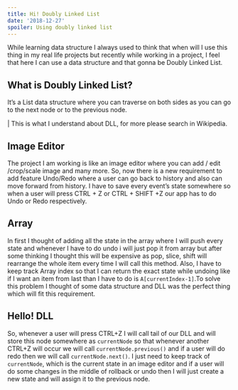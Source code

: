 ```yaml
---
title: Hi! Doubly Linked List
date: '2018-12-27'
spoiler: Using doubly linked list
---
```


While learning data structure I always used to think that when will I use this thing in my real life projects but recently while working in a project, I feel that here I can use a data structure and that gonna be Doubly Linked List.

## What is Doubly Linked List?

It’s a List data structure where you can traverse on both sides as you can go to the next node or to the previous node.

| This is what I understand about DLL, for more please search in Wikipedia.

## Image Editor

The project I am working is like an image editor where you can add / edit /crop/scale image and many more. So, now there is a new requirement to add feature Undo/Redo where a user can go back to history and also can move forward from history. I have to save every event’s state somewhere so when a user will press CTRL + Z or CTRL + SHIFT +Z our app has to do Undo or Redo respectively.

## Array

In first I thought of adding all the state in the array where I will push every state and whenever I have to do undo i will just pop it from array but after some thinking I thought this will be expensive as pop, slice, shift will rearrange the whole item every time I will call this method. Also, I have to keep track Array index so that I can return the exact state while undoing like if I want an item from last than I have to do is `A[currentIndex-1]`.To solve this problem I thought of some data structure and DLL was the perfect thing which will fit this requirement.

## Hello! DLL

So, whenever a user will press CTRL+Z I will call tail of our DLL and will store this node somewhere as `currentNode` so that whenever another CTRL+Z will occur we will call `currentNode.previous()` and if a user will do redo then we will call `currentNode.next()`. I just need to keep track of `currentNode`, which is the current state in an image editor and if a user will do some changes in the middle of rollback or undo then I will just create a new state and will assign it to the previous node.
